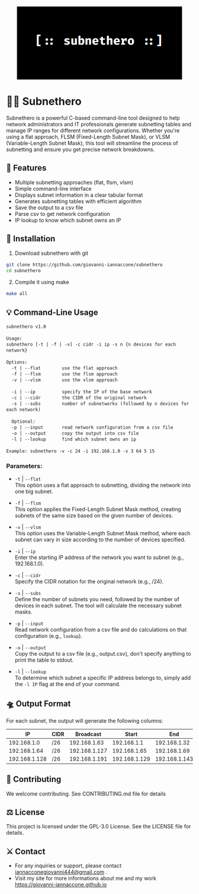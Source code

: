 <p align="center">
  <img src="assets/logo.png" alt="Logo">
</p>

# 🦸‍♂️ Subnethero

Subnethero is a powerful C-based command-line tool designed to help network administrators and IT professionals generate subnetting tables and manage IP ranges for different network configurations. Whether you're using a flat approach, FLSM (Fixed-Length Subnet Mask), or VLSM (Variable-Length Subnet Mask), this tool will streamline the process of subnetting and ensure you get precise network breakdowns.

## 🧮 Features
- Multiple subnetting approaches (flat, flsm, vlsm)
- Simple command-line interface
- Displays subnet information in a clear tabular format
- Generates subnetting tables with efficient algorithm
- Save the output to a csv file
- Parse csv to get network configuration
- IP lookup to know which subnet owns an IP

## 📡 Installation
1. Download subnethero with git
```sh
git clone https://github.com/giovanni-iannaccone/subnethero
cd subnethero
```

2. Compile it using make
```sh
make all
```

## 💡 Command-Line Usage

```
subnethero v1.0

Usage:
subnethero [-t | -f | -v] -c cidr -i ip -s n {n devices for each network}

Options:
  -t | --flat        use the flat approach
  -f | --flsm        use the flsm approach
  -v | --vlsm        use the vlsm approach

  -i | --ip          specify the IP of the base network
  -c | --cidr        the CIDR of the original network
  -s | --subs        number of subnetworks (followed by n devices for each network)

  Optional:
  -p | --input       read network configuration from a csv file
  -o | --output      copy the output into csv file
  -l | --lookup      find which subnet owns an ip

Example: subnethero -v -c 24 -i 192.168.1.0 -s 3 64 5 15
```

### Parameters:

- `-t` | `--flat` <br/>
This option uses a flat approach to subnetting, dividing the network into one big subnet.

- `-f` | `--flsm` <br/>
This option applies the Fixed-Length Subnet Mask method, creating subnets of the same size based on the given number of devices.

- `-v` | `--vlsm` <br/>
This option uses the Variable-Length Subnet Mask method, where each subnet can vary in size according to the number of devices specified.

- `-i` | `--ip` <br/>
Enter the starting IP address of the network you want to subnet (e.g., 192.168.1.0).

- `-c` | `--cidr` <br/>
Specify the CIDR notation for the original network (e.g., /24).

- `-s` | `--subs` <br/>
Define the number of subnets you need, followed by the number of devices in each subnet. The tool will calculate the necessary subnet masks.

- `-p` | `--input` <br/>
Read network configuration from a csv file and do calculations on that configuration (e.g., `lookup`).

- `-o` | `--output` <br/>
Copy the output to a csv file (e.g., output.csv), don't specify anything to print the table to stdout.

- `-l` | `--lookup` <br/>
To determine which subnet a specific IP address belongs to, simply add the `-l IP` flag at the end of your command.

## 🛸 Output Format

For each subnet, the output will generate the following columns:

|     IP        | CIDR |   Broadcast   |    Start      |     End       |  Free from     |       to      |
|---------------|------|---------------|---------------|---------------|----------------|---------------|
| 192.168.1.0   | /26  | 192.168.1.63  | 192.168.1.1   | 192.168.1.32  |  192.168.1.33  | 192.168.1.62  |
| 192.168.1.64  | /26  | 192.168.1.127 | 192.168.1.65  | 192.168.1.69  |  192.168.1.70  | 192.168.1.126 |
| 192.168.1.128 | /26  | 192.168.1.191 | 192.168.1.129 | 192.168.1.143 |  192.168.1.144 | 192.168.1.190 |

## 🧩 Contributing
We welcome contributing. See CONTRIBUTING.md file for details

## ⚖️ License
This project is licensed under the GPL-3.0 License. See the LICENSE file for details.

## ⚔️ Contact
- For any inquiries or support, please contact <a href="mailto:iannacconegiovanni444@gmail.com"> iannacconegiovanni444@gmail.com </a>.
- Visit my site for more informations about me and my work <a href="https://giovanni-iannaccone.gith
ub.io" target=”_blank” rel="noopener noreferrer"> https://giovanni-iannaccone.github.io </a>